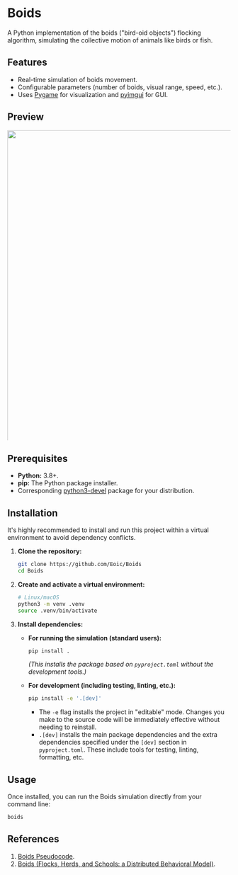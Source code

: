 # Boids

A Python implementation of the boids ("bird-oid objects") flocking algorithm, simulating the collective motion of animals like birds or fish.

## Features
* Real-time simulation of boids movement.
* Configurable parameters (number of boids, visual range, speed, etc.).
* Uses [Pygame](https://www.pygame.org/news) for visualization and [pyimgui](https://github.com/pyimgui/pyimgui) for GUI.

## Preview
<img src="public/preview.gif" width="auto" height="700%" style="object-fit: contain; max-height: 700px;" />

## Prerequisites

* **Python:** 3.8+.
* **pip:** The Python package installer.
* Corresponding [python3-devel](https://pkgs.org/download/python3-devel) package for your distribution.

## Installation

It's highly recommended to install and run this project within a virtual environment to avoid dependency conflicts.

1.  **Clone the repository:**
    ```bash
    git clone https://github.com/Eoic/Boids
    cd Boids
    ```

2.  **Create and activate a virtual environment:**
    ```bash
    # Linux/macOS
    python3 -m venv .venv
    source .venv/bin/activate
    ```

3.  **Install dependencies:**

    * **For running the simulation (standard users):**
        ```bash
        pip install .
        ```
        *(This installs the package based on `pyproject.toml` without the development tools.)*

    * **For development (including testing, linting, etc.):**
        ```bash
        pip install -e '.[dev]'
        ```
        * The `-e` flag installs the project in "editable" mode. Changes you make to the source code will be immediately effective without needing to reinstall.
        * `.[dev]` installs the main package dependencies and the extra dependencies specified under the `[dev]` section in `pyproject.toml`. These include tools for testing, linting, formatting, etc.

## Usage

Once installed, you can run the Boids simulation directly from your command line:

```bash
boids
```

## References
1. [Boids Pseudocode](http://www.kfish.org/boids/pseudocode.html).
2. [Boids (Flocks, Herds, and Schools: a Distributed Behavioral Model)](https://www.red3d.com/cwr/boids/).
